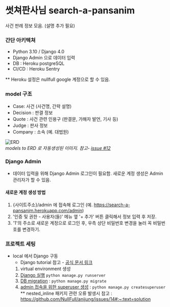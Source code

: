 # 썻쳐판사님 search-a-pansanim
사건 판례 정보 모음. (설명 추가 필요) 

### 간단 아키텍쳐
- Python 3.10 / Django 4.0
- Django Admin 으로 데이터 입력
- DB : Heroku postgreSQL
- CI/CD : Heroku Sentry 

** Heroku 설정은 nullfull google 계정으로 할 수 있음. 

### model 구조
* Case: 사건 (사건명, 간략 설명)
* Decision : 판결 정보
* Quote : 사건 관련 인용구 (판결문, 가해자 발언, 기사 등)
* Judge : 판사 정보
* Company : 소속 (예. 대법원)

![ERD](https://user-images.githubusercontent.com/17819874/156876058-e279a3f7-f8c9-436b-8086-c5011e2447b5.png)  
*models to ERD 로 자동생성된 이미지. 참고- [issue #12](https://github.com/NullFull/anijung/issues/12#issuecomment-1059723473)*

### Django Admin 
- 데이터 입력을 위해 Django Admin 로그인이 필요함. 새로운 계정 생성은 Admin 관리자가 할 수 있음.   
#### 새로운 계정 생성 방법
1. {사이트주소}/admin 에 접속해 로그인 (예. https://search-a-pansanim.herokuapp.com/admin)  
2. '인증 및 권한 - 사용자(들)' 메뉴 옆 '+ 추가' 버튼 클릭해서 정보 입력 후 저장. 
3. '1'의 주소로 새로운 계정으로 로그인 후, 우측 상단 비밀번호 변경을 눌러 꼭 비밀번호를 변경하기.  

### 프로젝트 세팅
- local 에서 Django 구동
  - Django tutorial 참고 - [공식 문서 링크](https://docs.djangoproject.com/en/4.0/intro/tutorial01/#the-development-server) 
  1. virtual environment 생성  
  2. [Django 실행](https://docs.djangoproject.com/en/4.0/intro/tutorial01/#the-development-server) `python manage.py runserver`  
  3. [DB migration](https://docs.djangoproject.com/en/4.0/intro/tutorial02/#database-setup) : `python manage.py migrate`  
  4. [admin 접속을 위한 superuser 생성](https://docs.djangoproject.com/en/4.0/intro/tutorial02/#creating-an-admin-user) : `python manage.py createsuperuser`  
  ** nested_inline 패키지 관련 오류 발생시 참고 : https://github.com/NullFull/anijung/issues/14#:~:text=solution

